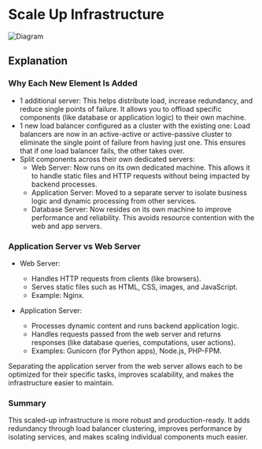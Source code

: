 # Scale Up Infrastructure

![Diagram](https://imgur.com/WJ7lrKL.png)

## Explanation

### Why Each New Element Is Added

- 1 additional server: This helps distribute load, increase redundancy, and reduce single points of failure. It allows you to offload specific components (like database or application logic) to their own machine.
- 1 new load balancer configured as a cluster with the existing one: Load balancers are now in an active-active or active-passive cluster to eliminate the single point of failure from having just one. This ensures that if one load balancer fails, the other takes over.
- Split components across their own dedicated servers:
  - Web Server: Now runs on its own dedicated machine. This allows it to handle static files and HTTP requests without being impacted by backend processes.
  - Application Server: Moved to a separate server to isolate business logic and dynamic processing from other services.
  - Database Server: Now resides on its own machine to improve performance and reliability. This avoids resource contention with the web and app servers.

### Application Server vs Web Server

- Web Server:
  - Handles HTTP requests from clients (like browsers).
  - Serves static files such as HTML, CSS, images, and JavaScript.
  - Example: Nginx.

- Application Server:
  - Processes dynamic content and runs backend application logic.
  - Handles requests passed from the web server and returns responses (like database queries, computations, user actions).
  - Examples: Gunicorn (for Python apps), Node.js, PHP-FPM.

Separating the application server from the web server allows each to be optimized for their specific tasks, improves scalability, and makes the infrastructure easier to maintain.

### Summary

This scaled-up infrastructure is more robust and production-ready. It adds redundancy through load balancer clustering, improves performance by isolating services, and makes scaling individual components much easier.

